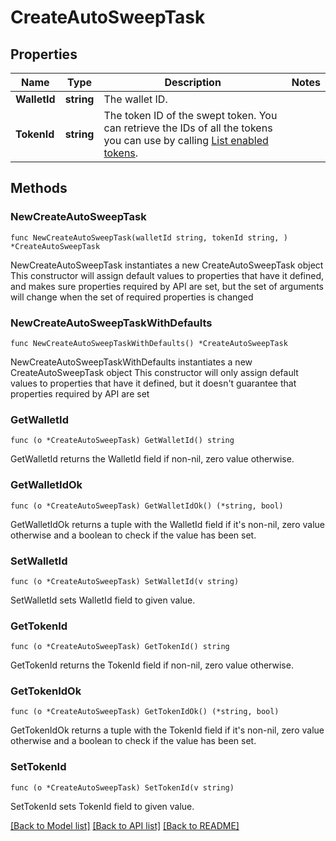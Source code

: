 # CreateAutoSweepTask

## Properties

Name | Type | Description | Notes
------------ | ------------- | ------------- | -------------
**WalletId** | **string** | The wallet ID. | 
**TokenId** | **string** | The token ID of the swept token. You can retrieve the IDs of all the tokens you can use by calling [List enabled tokens](https://www.cobo.com/developers/v2/api-references/wallets/list-enabled-tokens). | 

## Methods

### NewCreateAutoSweepTask

`func NewCreateAutoSweepTask(walletId string, tokenId string, ) *CreateAutoSweepTask`

NewCreateAutoSweepTask instantiates a new CreateAutoSweepTask object
This constructor will assign default values to properties that have it defined,
and makes sure properties required by API are set, but the set of arguments
will change when the set of required properties is changed

### NewCreateAutoSweepTaskWithDefaults

`func NewCreateAutoSweepTaskWithDefaults() *CreateAutoSweepTask`

NewCreateAutoSweepTaskWithDefaults instantiates a new CreateAutoSweepTask object
This constructor will only assign default values to properties that have it defined,
but it doesn't guarantee that properties required by API are set

### GetWalletId

`func (o *CreateAutoSweepTask) GetWalletId() string`

GetWalletId returns the WalletId field if non-nil, zero value otherwise.

### GetWalletIdOk

`func (o *CreateAutoSweepTask) GetWalletIdOk() (*string, bool)`

GetWalletIdOk returns a tuple with the WalletId field if it's non-nil, zero value otherwise
and a boolean to check if the value has been set.

### SetWalletId

`func (o *CreateAutoSweepTask) SetWalletId(v string)`

SetWalletId sets WalletId field to given value.


### GetTokenId

`func (o *CreateAutoSweepTask) GetTokenId() string`

GetTokenId returns the TokenId field if non-nil, zero value otherwise.

### GetTokenIdOk

`func (o *CreateAutoSweepTask) GetTokenIdOk() (*string, bool)`

GetTokenIdOk returns a tuple with the TokenId field if it's non-nil, zero value otherwise
and a boolean to check if the value has been set.

### SetTokenId

`func (o *CreateAutoSweepTask) SetTokenId(v string)`

SetTokenId sets TokenId field to given value.



[[Back to Model list]](../README.md#documentation-for-models) [[Back to API list]](../README.md#documentation-for-api-endpoints) [[Back to README]](../README.md)


